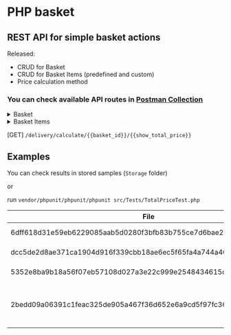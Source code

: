 # PHP basket

## REST API for simple basket actions

Released:
- CRUD for Basket 
- CRUD for Basket Items (predefined and custom)
- Price calculation method

### You can check available API routes in [Postman Collection](https://github.com/SmileyThane/php-basket-lib/blob/main/php-basket-postman-collection.json)
<details>
<summary>Basket</summary>
  
  [GET] `/basket/create`

  [GET] ` /basket/find/{{basket_id}} `

  [DELETE] ` /basket/delete/{{basket_id}} `

</details>

<details>
<summary>Basket Items</summary>
  
  [POST] ` /basket/add-default-item/{{basket_id}} `
  
  [POST] ` /basket/add-custom-item/{{basket_id}} `

  [DELETE] ` /basket/remove-item/{{basket_id}}/{{basket_item_id}} `

</details>

[GET] ` /delivery/calculate/{{basket_id}}/{{show_total_price}} `

## Examples
You can check results in stored samples (`Storage` folder)

or

run ``` vendor/phpunit/phpunit/phpunit src/Tests/TotalPriceTest.php ```

| File  | Products | Total |
| ------------- | ------------- | ------------- | 
| 6dff618d31e59eb6229085aab5d0280f3bfb83b755ce7d6bae29500f5914fd76 | [B01, G01] | 37.85 |
| dcc5de2d8ae371ca1904d916f339cbb18ae6ec5f65fa4a744a4039719153d264 | [R01, G01] | 60.85 |
| 5352e8ba9b18a56f07eb57108d027a3e22c999e2548434615cad6d553b7cd682 | [R01, R01] | 54.37 |
| 2bedd09a06391c1feac325de905a467f36d652e6a9cd5f97fc36fb28850d897f | [B01, B01, R01, R01, R01] | 98.27 |
